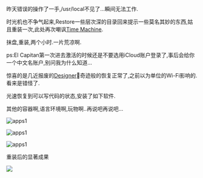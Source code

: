 昨天错误的操作了一手,/usr/local不见了...瞬间无法工作.  

时光机也不争气起来,Restore一些层次深的目录回来提示一些莫名其妙的东西,姑且重装一次,此处再次嘲讽[Time Machine](http://baike.baidu.com/subview/1677862/8337331.htm#viewPageContent). 

抹盘,重装,两个小时.一片荒凉啊. 

ps:El Capitan第一次进去激活的时候还是不要选用iCloud账户登录了,事后会给你一个中文名账户,别问我为什么知道... 

惊喜的是几近报废的[Designer](http://item.jd.com/1552422.html)奇迹般的恢复正常了,之前以为单位的Wi-Fi影响的.看来是错怪了. 

光速恢复到可以写代码的状态,安装了如下软件.  

其他的容器啊,语言环境啊,玩物啊..再说吧再说吧... 

![apps1](http://7xqjx7.com1.z0.glb.clouddn.com/image/Screen%20Shot%202016-02-05%20at%2014.53.38.png?imageView2/2/h/300) 

![apps1](http://7xqjx7.com1.z0.glb.clouddn.com/image/Screen%20Shot%202016-02-05%20at%2014.30.02.png?imageView2/2/h/400) 

![apps1](http://7xqjx7.com1.z0.glb.clouddn.com/image/Screen%20Shot%202016-02-05%20at%2014.30.07.png?imageView2/2/h/400) 

重装后的显著成果 

![](http://7xqjx7.com1.z0.glb.clouddn.com/image/Screen%20Shot%202016-02-05%20at%2015.02.16.png?imageView2/2/h/400)
